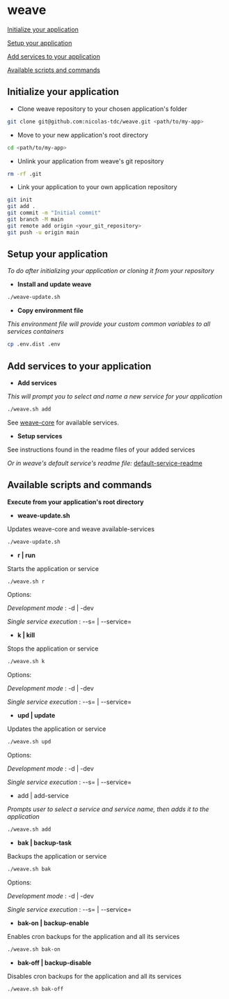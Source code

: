 # weave

[Initialize your application](#initialize-your-application)

[Setup your application](#setup-your-application)

[Add services to your application](#add-services-to-your-application)

[Available scripts and commands](#available-scripts-and-commands)

## Initialize your application

- Clone weave repository to your chosen application's folder
```bash
git clone git@github.com:nicolas-tdc/weave.git <path/to/my-app>
```

- Move to your new application's root directory
```bash
cd <path/to/my-app>
```

- Unlink your application from weave's git repository
```bash
rm -rf .git
```

- Link your application to your own application repository
```bash
git init
git add .
git commit -m "Initial commit"
git branch -M main
git remote add origin <your_git_repository>
git push -u origin main
```

## Setup your application   
*To do after initializing your application or cloning it from your repository*

- **Install and update weave**
```bash
./weave-update.sh
```

- **Copy environment file**

*This environment file will provide your custom common variables to all services containers*
```bash
cp .env.dist .env
```

## Add services to your application

- **Add services**

*This will prompt you to select and name a new service for your application*
```bash
./weave.sh add
```
See [weave-core](https://github.com/nicolas-tdc/weave-core) for available services.

- **Setup services**

See instructions found in the readme files of your added services

*Or in weave's default service's readme file:*
[default-service-readme](https://github.com/nicolas-tdc/weave-core/blob/main/default-service/README.md)

## Available scripts and commands
**Execute from your application's root directory**

- **weave-update.sh**

Updates weave-core and weave available-services
```bash
./weave-update.sh
```

- **r | run**

Starts the application or service
```bash
./weave.sh r
```
Options:

*Development mode* : -d | -dev

*Single service execution* : --s=<service-name> | --service=<service-name>

- **k | kill**

Stops the application or service
```bash
./weave.sh k
```
Options:

*Development mode* : -d | -dev

*Single service execution* : --s=<service-name> | --service=<service-name>

- **upd | update**

Updates the application or service
```bash
./weave.sh upd
```
Options:

*Development mode* : -d | -dev

*Single service execution* : --s=<service-name> | --service=<service-name>

- add | add-service

*Prompts user to select a service and service name, then adds it to the application*
```bash
./weave.sh add
```

- **bak | backup-task**

Backups the application or service
```bash
./weave.sh bak
```
Options:

*Development mode* : -d | -dev

*Single service execution* : --s=<service-name> | --service=<service-name>

- **bak-on | backup-enable**

Enables cron backups for the application and all its services
```bash
./weave.sh bak-on
```

- **bak-off | backup-disable**

Disables cron backups for the application and all its services
```bash
./weave.sh bak-off
```
